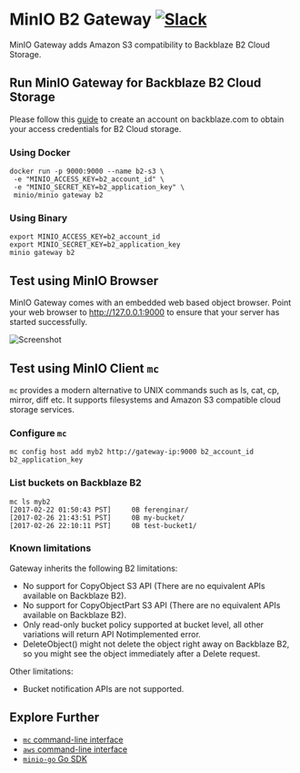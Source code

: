 # MinIO B2 Gateway [![Slack](https://slack.min.io/slack?type=svg)](https://slack.min.io)
MinIO Gateway adds Amazon S3 compatibility to Backblaze B2 Cloud Storage.

## Run MinIO Gateway for Backblaze B2 Cloud Storage
Please follow this [guide](https://www.backblaze.com/b2/docs/quick_account.html) to create an account on backblaze.com to obtain your access credentials for B2 Cloud storage.

### Using Docker
```
docker run -p 9000:9000 --name b2-s3 \
 -e "MINIO_ACCESS_KEY=b2_account_id" \
 -e "MINIO_SECRET_KEY=b2_application_key" \
 minio/minio gateway b2
```

### Using Binary
```
export MINIO_ACCESS_KEY=b2_account_id
export MINIO_SECRET_KEY=b2_application_key
minio gateway b2
```

## Test using MinIO Browser
MinIO Gateway comes with an embedded web based object browser. Point your web browser to http://127.0.0.1:9000 to ensure that your server has started successfully.

![Screenshot](https://raw.githubusercontent.com/minio/minio/master/docs/screenshots/minio-browser-gateway.png)

## Test using MinIO Client `mc`
`mc` provides a modern alternative to UNIX commands such as ls, cat, cp, mirror, diff etc. It supports filesystems and Amazon S3 compatible cloud storage services.

### Configure `mc`
```
mc config host add myb2 http://gateway-ip:9000 b2_account_id b2_application_key
```

### List buckets on Backblaze B2
```
mc ls myb2
[2017-02-22 01:50:43 PST]     0B ferenginar/
[2017-02-26 21:43:51 PST]     0B my-bucket/
[2017-02-26 22:10:11 PST]     0B test-bucket1/
```

### Known limitations
Gateway inherits the following B2 limitations:

- No support for CopyObject S3 API (There are no equivalent APIs available on Backblaze B2).
- No support for CopyObjectPart S3 API (There are no equivalent APIs available on Backblaze B2).
- Only read-only bucket policy supported at bucket level, all other variations will return API Notimplemented error.
- DeleteObject() might not delete the object right away on Backblaze B2, so you might see the object immediately after a Delete request.

Other limitations:

- Bucket notification APIs are not supported.

## Explore Further
- [`mc` command-line interface](https://docs.min.io/docs/minio-client-quickstart-guide)
- [`aws` command-line interface](https://docs.min.io/docs/aws-cli-with-minio)
- [`minio-go` Go SDK](https://docs.min.io/docs/golang-client-quickstart-guide)
